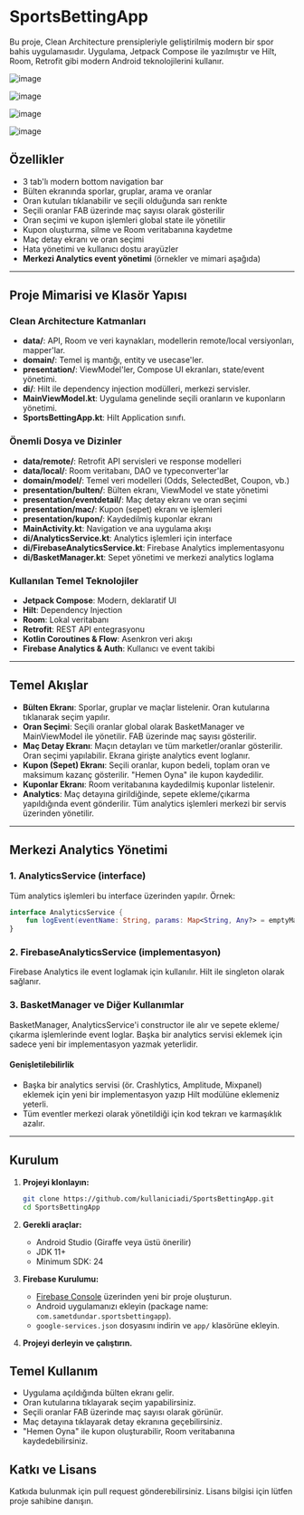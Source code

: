 # SportsBettingApp

Bu proje, Clean Architecture prensipleriyle geliştirilmiş modern bir spor bahis uygulamasıdır. Uygulama, Jetpack Compose ile yazılmıştır ve Hilt, Room, Retrofit gibi modern Android teknolojilerini kullanır.

![image](https://github.com/user-attachments/assets/3221764c-bd5c-4aad-b498-affbc4526803)

![image](https://github.com/user-attachments/assets/166c2e07-760e-4541-bc9b-a5fa42261b38)

![image](https://github.com/user-attachments/assets/9f21494c-e206-43db-8e40-4169d1bea752)

![image](https://github.com/user-attachments/assets/a82a0928-2d63-4e57-aa88-e42e43c5a851)


## Özellikler
- 3 tab'lı modern bottom navigation bar
- Bülten ekranında sporlar, gruplar, arama ve oranlar
- Oran kutuları tıklanabilir ve seçili olduğunda sarı renkte
- Seçili oranlar FAB üzerinde maç sayısı olarak gösterilir
- Oran seçimi ve kupon işlemleri global state ile yönetilir
- Kupon oluşturma, silme ve Room veritabanına kaydetme
- Maç detay ekranı ve oran seçimi
- Hata yönetimi ve kullanıcı dostu arayüzler
- **Merkezi Analytics event yönetimi** (örnekler ve mimari aşağıda)

---

## Proje Mimarisi ve Klasör Yapısı

### Clean Architecture Katmanları
- **data/**: API, Room ve veri kaynakları, modellerin remote/local versiyonları, mapper'lar.
- **domain/**: Temel iş mantığı, entity ve usecase'ler.
- **presentation/**: ViewModel'ler, Compose UI ekranları, state/event yönetimi.
- **di/**: Hilt ile dependency injection modülleri, merkezi servisler.
- **MainViewModel.kt**: Uygulama genelinde seçili oranların ve kuponların yönetimi.
- **SportsBettingApp.kt**: Hilt Application sınıfı.

### Önemli Dosya ve Dizinler
- **data/remote/**: Retrofit API servisleri ve response modelleri
- **data/local/**: Room veritabanı, DAO ve typeconverter'lar
- **domain/model/**: Temel veri modelleri (Odds, SelectedBet, Coupon, vb.)
- **presentation/bulten/**: Bülten ekranı, ViewModel ve state yönetimi
- **presentation/eventdetail/**: Maç detay ekranı ve oran seçimi
- **presentation/mac/**: Kupon (sepet) ekranı ve işlemleri
- **presentation/kupon/**: Kaydedilmiş kuponlar ekranı
- **MainActivity.kt**: Navigation ve ana uygulama akışı
- **di/AnalyticsService.kt**: Analytics işlemleri için interface
- **di/FirebaseAnalyticsService.kt**: Firebase Analytics implementasyonu
- **di/BasketManager.kt**: Sepet yönetimi ve merkezi analytics loglama

### Kullanılan Temel Teknolojiler
- **Jetpack Compose**: Modern, deklaratif UI
- **Hilt**: Dependency Injection
- **Room**: Lokal veritabanı
- **Retrofit**: REST API entegrasyonu
- **Kotlin Coroutines & Flow**: Asenkron veri akışı
- **Firebase Analytics & Auth**: Kullanıcı ve event takibi

---

## Temel Akışlar
- **Bülten Ekranı**: Sporlar, gruplar ve maçlar listelenir. Oran kutularına tıklanarak seçim yapılır.
- **Oran Seçimi**: Seçili oranlar global olarak BasketManager ve MainViewModel ile yönetilir. FAB üzerinde maç sayısı gösterilir.
- **Maç Detay Ekranı**: Maçın detayları ve tüm marketler/oranlar gösterilir. Oran seçimi yapılabilir. Ekrana girişte analytics event loglanır.
- **Kupon (Sepet) Ekranı**: Seçili oranlar, kupon bedeli, toplam oran ve maksimum kazanç gösterilir. "Hemen Oyna" ile kupon kaydedilir.
- **Kuponlar Ekranı**: Room veritabanına kaydedilmiş kuponlar listelenir.
- **Analytics**: Maç detayına girildiğinde, sepete ekleme/çıkarma yapıldığında event gönderilir. Tüm analytics işlemleri merkezi bir servis üzerinden yönetilir.

---

## Merkezi Analytics Yönetimi

### 1. AnalyticsService (interface)
Tüm analytics işlemleri bu interface üzerinden yapılır. Örnek:
```kotlin
interface AnalyticsService {
    fun logEvent(eventName: String, params: Map<String, Any?> = emptyMap())
}
```

### 2. FirebaseAnalyticsService (implementasyon)
Firebase Analytics ile event loglamak için kullanılır. Hilt ile singleton olarak sağlanır.

### 3. BasketManager ve Diğer Kullanımlar
BasketManager, AnalyticsService'i constructor ile alır ve sepete ekleme/çıkarma işlemlerinde event loglar. Başka bir analytics servisi eklemek için sadece yeni bir implementasyon yazmak yeterlidir.

#### Genişletilebilirlik
- Başka bir analytics servisi (ör. Crashlytics, Amplitude, Mixpanel) eklemek için yeni bir implementasyon yazıp Hilt modülüne eklemeniz yeterli.
- Tüm eventler merkezi olarak yönetildiği için kod tekrarı ve karmaşıklık azalır.

---

## Kurulum

1. **Projeyi klonlayın:**
   ```bash
   git clone https://github.com/kullaniciadi/SportsBettingApp.git
   cd SportsBettingApp
   ```

2. **Gerekli araçlar:**
   - Android Studio (Giraffe veya üstü önerilir)
   - JDK 11+
   - Minimum SDK: 24

3. **Firebase Kurulumu:**
   - [Firebase Console](https://console.firebase.google.com/) üzerinden yeni bir proje oluşturun.
   - Android uygulamanızı ekleyin (package name: `com.sametdundar.sportsbettingapp`).
   - `google-services.json` dosyasını indirin ve `app/` klasörüne ekleyin.

4. **Projeyi derleyin ve çalıştırın.**

## Temel Kullanım
- Uygulama açıldığında bülten ekranı gelir.
- Oran kutularına tıklayarak seçim yapabilirsiniz.
- Seçili oranlar FAB üzerinde maç sayısı olarak görünür.
- Maç detayına tıklayarak detay ekranına geçebilirsiniz.
- "Hemen Oyna" ile kupon oluşturabilir, Room veritabanına kaydedebilirsiniz.

## Katkı ve Lisans
Katkıda bulunmak için pull request gönderebilirsiniz. Lisans bilgisi için lütfen proje sahibine danışın. 
